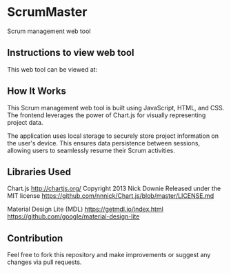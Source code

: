 # ScrumMaster

Scrum management web tool

## Instructions to view web tool

This web tool can be viewed at: 

## How It Works

This Scrum management web tool is built using JavaScript, HTML, and CSS. The frontend leverages the power of Chart.js for visually representing project data.

The application uses local storage to securely store project information on the user's device. This ensures data persistence between sessions, allowing users to seamlessly resume their Scrum activities.

## Libraries Used

Chart.js
http://chartjs.org/
Copyright 2013 Nick Downie
Released under the MIT license
https://github.com/nnnick/Chart.js/blob/master/LICENSE.md

Material Design Lite (MDL)
https://getmdl.io/index.html
https://github.com/google/material-design-lite

## Contribution

Feel free to fork this repository and make improvements or suggest any changes via pull requests.
